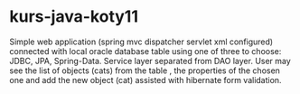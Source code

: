 # kurs-java-koty11
Simple web application (spring mvc dispatcher servlet xml configured) connected with local oracle database table using one of three to choose: JDBC, JPA, Spring-Data. 
Service layer separated from DAO layer.
User may see the list of objects (cats) from the table , the properties of the chosen one and add the new object (cat) assisted with hibernate form validation.
